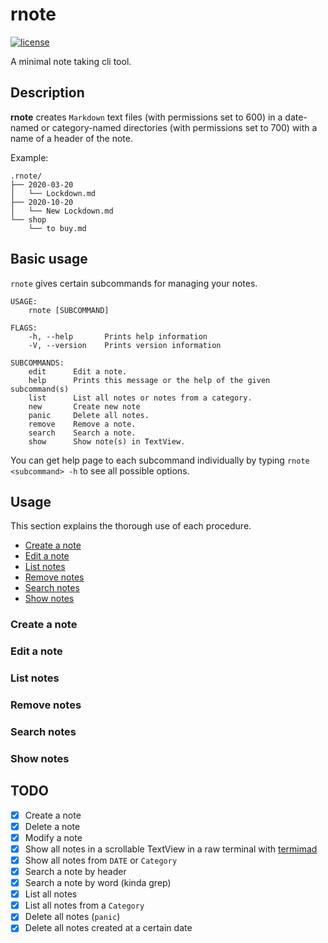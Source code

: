 # rnote
[![license](https://img.shields.io/badge/licence-GPLv3-blue)](https://framagit.org/fiplox/rpass/-/blob/main/LICENSE)

A minimal note taking cli tool. 

## Description

**rnote** creates `Markdown` text files (with permissions set to 600) in a date-named or category-named directories (with permissions set to 700) with a name of a header of the note. 

Example:

```
.rnote/
├── 2020-03-20
│   └── Lockdown.md
├── 2020-10-20
│   └── New Lockdown.md
└── shop
    └── to buy.md
```

## Basic usage
`rnote` gives certain subcommands for managing your notes.
```
USAGE:
    rnote [SUBCOMMAND]

FLAGS:
    -h, --help       Prints help information
    -V, --version    Prints version information

SUBCOMMANDS:
    edit      Edit a note.
    help      Prints this message or the help of the given subcommand(s)
    list      List all notes or notes from a category.
    new       Create new note
    panic     Delete all notes.
    remove    Remove a note.
    search    Search a note.
    show      Show note(s) in TextView.
```
You can get help page to each subcommand individually by typing `rnote <subcommand> -h` to see all possible options.

## Usage
This section explains the thorough use of each procedure.

* [Create a note](#create-a-note) 
* [Edit a note](#edit-a-note)
* [List notes](#list-notes)
* [Remove notes](#remove-notes)
* [Search notes](#search-notes)
* [Show notes](#search-notes)

### Create a note

### Edit a note

### List notes

### Remove notes

### Search notes

### Show notes

## TODO

- [x] Create a note
- [x] Delete a note
- [x] Modify a note
- [x] Show all notes in a scrollable TextView in a raw terminal with [termimad](https://crates.io/crates/termimad)
- [x] Show all notes from `DATE` or `Category`
- [x] Search a note by header
- [x] Search a note by word (kinda grep)
- [x] List all notes
- [x] List all notes from a `Category`
- [x] Delete all notes (`panic`)
- [x] Delete all notes created at a certain date
